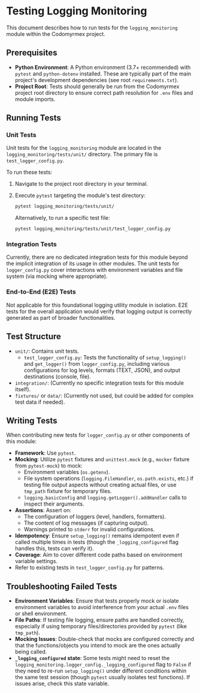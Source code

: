 # Testing Logging Monitoring

This document describes how to run tests for the `logging_monitoring` module within the Codomyrmex project.

## Prerequisites

- **Python Environment**: A Python environment (3.7+ recommended) with `pytest` and `python-dotenv` installed. These are typically part of the main project's development dependencies (see root `requirements.txt`).
- **Project Root**: Tests should generally be run from the Codomyrmex project root directory to ensure correct path resolution for `.env` files and module imports.

## Running Tests

### Unit Tests

Unit tests for the `logging_monitoring` module are located in the `logging_monitoring/tests/unit/` directory. The primary file is `test_logger_config.py`.

To run these tests:

1.  Navigate to the project root directory in your terminal.
2.  Execute `pytest` targeting the module's test directory:

    ```bash
    pytest logging_monitoring/tests/unit/
    ```

    Alternatively, to run a specific test file:

    ```bash
    pytest logging_monitoring/tests/unit/test_logger_config.py
    ```

### Integration Tests

Currently, there are no dedicated integration tests for this module beyond the implicit integration of its usage in other modules. The unit tests for `logger_config.py` cover interactions with environment variables and file system (via mocking where appropriate).

### End-to-End (E2E) Tests

Not applicable for this foundational logging utility module in isolation. E2E tests for the overall application would verify that logging output is correctly generated as part of broader functionalities.

## Test Structure

-   `unit/`: Contains unit tests.
    -   `test_logger_config.py`: Tests the functionality of `setup_logging()` and `get_logger()` from `logger_config.py`, including various configurations for log levels, formats (TEXT, JSON), and output destinations (console, file).
-   `integration/`: (Currently no specific integration tests for this module itself).
-   `fixtures/` or `data/`: (Currently not used, but could be added for complex test data if needed).

## Writing Tests

When contributing new tests for `logger_config.py` or other components of this module:

-   **Framework**: Use `pytest`.
-   **Mocking**: Utilize `pytest` fixtures and `unittest.mock` (e.g., `mocker` fixture from `pytest-mock`) to mock:
    -   Environment variables (`os.getenv`).
    -   File system operations (`logging.FileHandler`, `os.path.exists`, etc.) if testing file output aspects without creating actual files, or use `tmp_path` fixture for temporary files.
    -   `logging.basicConfig` and `logging.getLogger().addHandler` calls to inspect their arguments.
-   **Assertions**: Assert on:
    -   The configuration of loggers (level, handlers, formatters).
    -   The content of log messages (if capturing output).
    -   Warnings printed to `stderr` for invalid configurations.
-   **Idempotency**: Ensure `setup_logging()` remains idempotent even if called multiple times in tests (though the `_logging_configured` flag handles this, tests can verify it).
-   **Coverage**: Aim to cover different code paths based on environment variable settings.
-   Refer to existing tests in `test_logger_config.py` for patterns.

## Troubleshooting Failed Tests

-   **Environment Variables**: Ensure that tests properly mock or isolate environment variables to avoid interference from your actual `.env` files or shell environment.
-   **File Paths**: If testing file logging, ensure paths are handled correctly, especially if using temporary files/directories provided by `pytest` (like `tmp_path`).
-   **Mocking Issues**: Double-check that mocks are configured correctly and that the functions/objects you intend to mock are the ones actually being called.
-   **`_logging_configured` state**: Some tests might need to reset the `logging_monitoring.logger_config._logging_configured` flag to `False` if they need to re-run `setup_logging()` under different conditions within the same test session (though `pytest` usually isolates test functions). If issues arise, check this state variable. 
